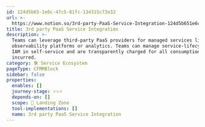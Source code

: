 ```yaml
---
id: 124d5b65-1e6c-47c5-81fc-134315c72e32
url: >-
  https://www.notion.so/3rd-party-PaaS-Service-Integration-124d5b651e6c47c581fc134315c72e32
title: 3rd party PaaS Service Integration
description: >-
  Teams can leverage third-party PaaS providers for managed services like DBaaS,
  observability platforms or analytics. Teams can manage service-lifecycle and
  IAM in self-service and are transparently charged for all consumption cost
  incurred.
category: 🛠 Service Ecosystem
pageType: CFMMBlock
sidebar: false
properties:
  enables: []
  journey-stage: ⭐️⭐️⭐️
  depends-on: []
  scope: 🛬 Landing Zone
  tool-implementations: []
  name: 3rd party PaaS Service Integration
---
```



